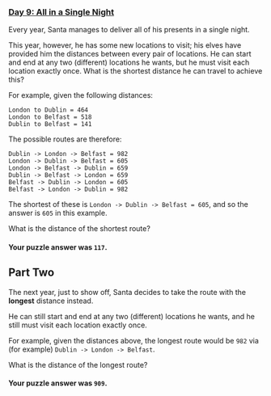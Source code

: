 ### [Day 9: All in a Single Night](https://adventofcode.com/2015/day/9)

Every year, Santa manages to deliver all of his presents in a single night.

This year, however, he has some new locations to visit; his elves have provided him the distances
between every pair of locations. He can start and end at any two (different) locations he wants, but
he must visit each location exactly once. What is the shortest distance he can travel to achieve
this?

For example, given the following distances:

```
London to Dublin = 464
London to Belfast = 518
Dublin to Belfast = 141
```

The possible routes are therefore:

```
Dublin -> London -> Belfast = 982
London -> Dublin -> Belfast = 605
London -> Belfast -> Dublin = 659
Dublin -> Belfast -> London = 659
Belfast -> Dublin -> London = 605
Belfast -> London -> Dublin = 982
```

The shortest of these is `London -> Dublin -> Belfast = 605`, and so the answer is `605` in this
example.

What is the distance of the shortest route?

#### Your puzzle answer was `117`.

## Part Two

The next year, just to show off, Santa decides to take the route with the **longest** distance
instead.

He can still start and end at any two (different) locations he wants, and he still must visit each
location exactly once.

For example, given the distances above, the longest route would be `982` via (for
example) `Dublin -> London -> Belfast`.

What is the distance of the longest route?

#### Your puzzle answer was `909`.